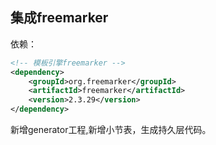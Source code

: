 ## 集成freemarker
依赖：
```xml
<!-- 模板引擎freemarker -->
<dependency>
	<groupId>org.freemarker</groupId>
	<artifactId>freemarker</artifactId>
	<version>2.3.29</version>
</dependency>
```
新增generator工程,新增小节表，生成持久层代码。
